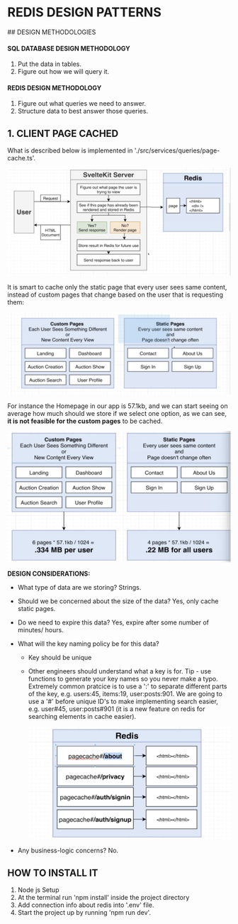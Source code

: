 # REDIS DESIGN PATTERNS

## DESIGN METHODOLOGIES

#### SQL DATABASE DESIGN METHODOLOGY

1. Put the data in tables.
2. Figure out how we will query it.

#### REDIS DESIGN METHODOLOGY

1. Figure out what queries we need to answer.
2. Structure data to best answer those queries.

## 1. CLIENT PAGE CACHED

What is described below is implemented in './src/services/queries/page-cache.ts'.

![client-page-cached](./img/client-page-cached.png)

It is smart to cache only the static page that every user sees same content, instead of custom pages that change based on the user that is requesting them:

![pages-to-cache-and-not-to](./img/pages-to-cache-and-not-to.png)

For instance the Homepage in our app is 57.1kb, and we can start seeing on average how much should we store if we select one option, as we can see, **it is not feasible for the custom pages** to be cached.

![memory-pages-to-cache](./img/memory-pages-to-cache.png)

**DESIGN CONSIDERATIONS:**

- What type of data are we storing? Strings.

- Should we be concerned about the size of the data? Yes, only cache static pages.

- Do we need to expire this data? Yes, expire after some number of minutes/ hours.

- What will the key naming policy be for this data?

  - Key should be unique

  - Other engineers should understand what a key is for. Tip - use functions to generate your key names so you never make a typo. Extremely common pratcice is to use a ':' to separate different parts of the key, e.g. users:45, items:19, user:posts:901. We are going to use a '#' before unique ID's to make implementing search easier, e.g. user#45, user:posts#901 (it is a new feature on redis for searching elements in cache easier).

    ![identifier-cached-pages](./img/identifier-cached-pages.png)

- Any business-logic concerns? No.

## HOW TO INSTALL IT

1. Node js Setup
2. At the terminal run 'npm install' inside the project directory
3. Add connection info about redis into '.env' file.
4. Start the project up by running 'npm run dev'.

